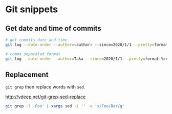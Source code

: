 # Git snippets
## Get date and time of commits

```bash
# get commits date and time
git log --date-order --author=<author> --since=2020/1/1 --pretty=format:%cd
```

```bash
# comma separated format
git log --date-order --author=Taka --since=2020/1/1 --pretty=format:%cd --date=format:'%Y/%m/%d, %H:%M, %z '
```

## Replacement
`git grep` then replace words with `sed`.

http://vdeep.net/git-grep-sed-replace

```bash
git grep -l 'Foo' | xargs sed -i '' -e 's/Foo/Bar/g'
```
